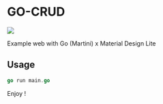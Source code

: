 # GO-CRUD

![](http://wattanar.com/wp-content/uploads/2015/07/Capture.jpg)

Example web with Go (Martini) x Material Design Lite

## Usage
```go
go run main.go
```
Enjoy !


